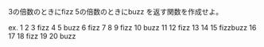 3の倍数のときにfizz
5の倍数のときにbuzz
を返す関数を作成せよ。

ex.
1
2
3  fizz
4
5  buzz
6  fizz
7
8
9  fizz
10 buzz
11
12 fizz
13
14
15 fizzbuzz
16
17
18 fizz
19
20 buzz
